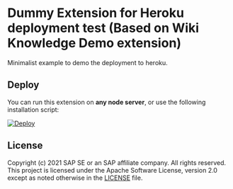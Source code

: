 # Dummy Extension for Heroku deployment test (Based on Wiki Knowledge Demo extension)

Minimalist example to demo the deployment to heroku.

## Deploy

You can run this extension on **any node server**, or use the following installation script:

<a href="https://heroku.com/deploy?env[SAMPLE]=login-with-token">
  <img src="https://www.herokucdn.com/deploy/button.svg" alt="Deploy">
</a>

## License
Copyright (c) 2021 SAP SE or an SAP affiliate company. All rights reserved. This project is licensed under the Apache Software License, version 2.0 except as noted otherwise in the [LICENSE](./LICENSE) file.
